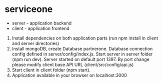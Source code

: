 # serviceone


+ server - application backend
+ client - application frontend

1. Install dependencies on both application parts (run npm install in client and server directories)
2. Install mongoDB, create Database partnerone. Database connection config defined in server/config/index.js. Start server in server folder (npm run dev). Server started on default port 1397. By port change please modify client base API URL (client/src/config/api.js)
3. Start client in client folder (npm start).
4. Application available in your browser on localhost:3000
